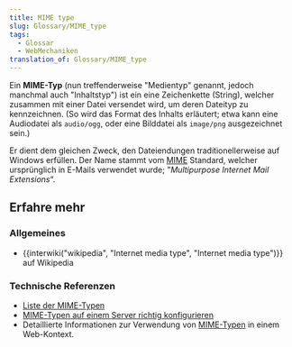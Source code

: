 ```yaml
---
title: MIME type
slug: Glossary/MIME_type
tags:
  - Glossar
  - WebMechaniken
translation_of: Glossary/MIME_type
---
```

Ein **MIME-Typ** (nun treffenderweise "Medientyp" genannt, jedoch manchmal auch "Inhaltstyp") ist ein eine Zeichenkette (String), welcher zusammen mit einer Datei versendet wird, um deren Dateityp zu kennzeichnen. (So wird das Format des Inhalts erläutert; etwa kann eine Audiodatei als `audio/ogg`, oder eine Bilddatei als `image/png` ausgezeichnet sein.)

Er dient dem gleichen Zweck, den Dateiendungen traditionellerweise auf Windows erfüllen. Der Name stammt vom [MIME](/de/docs/Glossary/mime) Standard, welcher ursprünglich in E-Mails verwendet wurde; "_Multipurpose Internet Mail Extensions_“.

## Erfahre mehr

### Allgemeines

- {{interwiki("wikipedia", "Internet media type", "Internet media type")}} auf Wikipedia

### Technische Referenzen

- [Liste der MIME-Typen](http://www.iana.org/assignments/media-types/media-types.xhtml)
- [MIME-Typen auf einem Server richtig konfigurieren](/de/docs/Properly_Configuring_Server_MIME_Types)
- Detaillierte Informationen zur Verwendung von [MIME-Typen](/de/docs/Web/HTTP/Basics_of_HTTP/MIME_types) in einem Web-Kontext.

